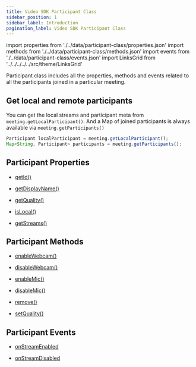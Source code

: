 ```yaml
---
title: Video SDK Participant Class
sidebar_position: 1
sidebar_label: Introduction
pagination_label: Video SDK Participant Class
---
```


<div class="sdk-api-ref">

import properties from './../data/participant-class/properties.json'
import methods from './../data/participant-class/methods.json'
import events from './../data/participant-class/events.json'
import LinksGrid from '../../../../../src/theme/LinksGrid'

Participant class includes all the properties, methods and events related to all the participants joined in a particular meeting.

## Get local and remote participants

You can get the local streams and participant meta from `meeting.getLocalParticipant()`. And a Map of joined participants is always available via `meeting.getParticipants()`

```js title="Javascript"
Participant localParticipant = meeting.getLocalParticipant();
Map<String, Participant> participants = meeting.getParticipants();
```

## Participant Properties

<div class="row">

<div class="col col--4 margin-bottom--lg" >

- [getId()](./properties#getid)

</div>
<div class="col col--4 margin-bottom--lg" >

- [getDisplayName()](./properties#getdisplayname)

</div>
<div class="col col--4 margin-bottom--lg" >

- [getQuality()](./properties#getquality)

</div>

<div class="col col--4 margin-bottom--lg" >

- [isLocal()](./properties#islocal)

</div>

<div class="col col--4 margin-bottom--lg" >

- [getStreams()](./properties#getstreams)

</div>

</div>

## Participant Methods

<div class="row">

<div class="col col--4 margin-bottom--lg" >

- [enableWebcam()](./methods#enablewebcam)

</div>
<div class="col col--4 margin-bottom--lg" >

- [disableWebcam()](./methods#disablewebcam)

</div>
<div class="col col--4 margin-bottom--lg" >

- [enableMic()](./methods#enablemic)

</div>
<div class="col col--4 margin-bottom--lg" >

- [disableMic()](./methods#disablemic)

</div>
<div class="col col--4 margin-bottom--lg" >

- [remove()](./methods#remove)

</div>
<div class="col col--4 margin-bottom--lg" >

- [setQuality()](./methods#setquality)

</div>
<div class="col col--4 margin-bottom--lg" >

</div>

</div>

## Participant Events

<div class="row">

<div class="col col--4 margin-bottom--lg" >

- [onStreamEnabled](./participant-event-listener-class#onstreamenabled)

</div>
<div class="col col--4 margin-bottom--lg" >

- [onStreamDisabled](./participant-event-listener-class#onstreamdisabled)

</div>

</div>

</div>
